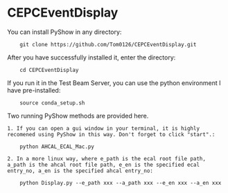 # CEPCEventDisplay


You can install PyShow in any directory:
	
		git clone https://github.com/Tom0126/CEPCEventDisplay.git		

After you have successfully installed it, enter the directory:

		cd CEPCEventDisplay
		
If you run it in the Test Beam Server, you can use the python environment I have pre-installed:

		source conda_setup.sh


Two running PyShow methods are provided here. 


	1. If you can open a gui window in your terminal, it is highly recomened using PyShow in this way. Don't forget to click "start".:
	
		python AHCAL_ECAL_Mac.py
		
	2. In a more linux way, where e_path is the ecal root file path, a_path is the ahcal root file path, e_en is the specified ecal entry_no, a_en is the specified ahcal entry_no:
	
		python Display.py --e_path xxx --a_path xxx --e_en xxx --a_en xxx

